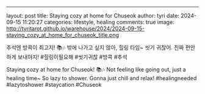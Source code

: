 ---
layout: post
title: Staying cozy at home for Chuseok
author: tyri
date: 2024-09-15 11:20:27
categories: lifestyle, healing
comments: true
image: http://tyritarot.github.io/warehouse/2024/2024-09-15-staying_cozy_at_home_for_chuseok_title.png

추석엔 방콕이 최고지! 📚🎶 밖에 나가고 싶지 않아, 힐링 타임~ 씻기 귀찮어. 진짜 편안하게 보내야지! #힐링이필요해 #씻기귀찮 #방콕 #추석

Staying cozy at home for Chuseok! 📚🎶 Not feeling like going out, just a healing time~ So lazy to shower. Gonna just chill and relax! #healingneeded #lazytoshower #staycation #Chuseok